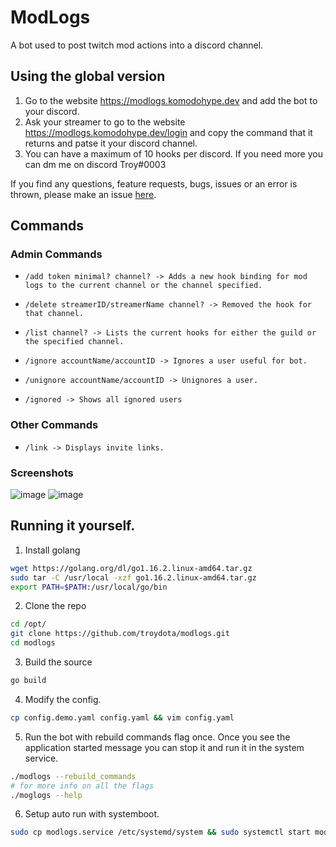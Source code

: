 # ModLogs

A bot used to post twitch mod actions into a discord channel.

## Using the global version

1. Go to the website https://modlogs.komodohype.dev and add the bot to your discord.
2. Ask your streamer to go to the website https://modlogs.komodohype.dev/login and copy the command that it returns and patse it your discord channel.
3. You can have a maximum of 10 hooks per discord. If you need more you can dm me on discord Troy#0003

If you find any questions, feature requests, bugs, issues or an error is thrown, please make an issue [here](https://github.com/TroyDota/modlogs/issues).

## Commands

### Admin Commands 
- ```/add token minimal? channel? -> Adds a new hook binding for mod logs to the current channel or the channel specified.```

- ```/delete streamerID/streamerName channel? -> Removed the hook for that channel.```

- ```/list channel? -> Lists the current hooks for either the guild or the specified channel.```

- ```/ignore accountName/accountID -> Ignores a user useful for bot.```

- ```/unignore accountName/accountID -> Unignores a user.```

- ```/ignored -> Shows all ignored users```

### Other Commands
- ```/link -> Displays invite links.```

### Screenshots
![image](https://user-images.githubusercontent.com/49777269/111158373-a128cf80-85a0-11eb-9d13-ca634ef56d78.png)
![image](https://user-images.githubusercontent.com/49777269/111158729-10062880-85a1-11eb-8f78-04ff35cd2434.png)


## Running it yourself.

1. Install golang
```bash
wget https://golang.org/dl/go1.16.2.linux-amd64.tar.gz
sudo tar -C /usr/local -xzf go1.16.2.linux-amd64.tar.gz
export PATH=$PATH:/usr/local/go/bin
```

2. Clone the repo
```bash
cd /opt/
git clone https://github.com/troydota/modlogs.git
cd modlogs
```

3. Build the source
```bash
go build
```

4. Modify the config.
```bash
cp config.demo.yaml config.yaml && vim config.yaml
```

5. Run the bot with rebuild commands flag once. Once you see the application started message you can stop it and run it in the system service.
```bash
./modlogs --rebuild_commands
# for more info on all the flags
./moglogs --help
```

6. Setup auto run with systemboot.
```bash
sudo cp modlogs.service /etc/systemd/system && sudo systemctl start modlogs && sudo systemctl enable modlogs
```
